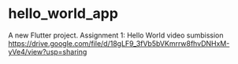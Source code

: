# hello_world_app

A new Flutter project.
Assignment 1: Hello World
video sumbission
https://drive.google.com/file/d/18gLF9_3fVb5bVKmrrw8fhvDNHxM-yVe4/view?usp=sharing
